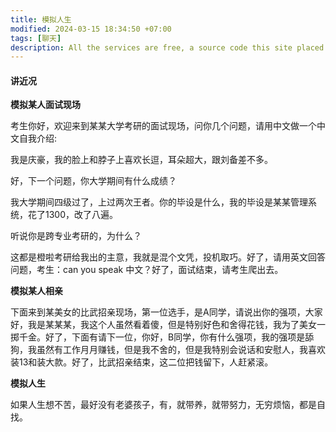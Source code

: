 ```yaml
---
title: 模拟人生
modified: 2024-03-15 18:34:50 +07:00
tags: [聊天]
description: All the services are free, a source code this site placed on github repository and intergration with netlify service, another service that you can use is github page for hosting your own static site.
---
```


####  讲近况

**模拟某人面试现场**

考生你好，欢迎来到某某大学考研的面试现场，问你几个问题，请用中文做一个中文自我介绍:

我是庆豪，我的脸上和脖子上喜欢长逗，耳朵超大，跟刘备差不多。

好，下一个问题，你大学期间有什么成绩？

我大学期间四级过了，上过两次王者。你的毕设是什么，我的毕设是某某管理系统，花了1300，改了八遍。

听说你是跨专业考研的，为什么？

这都是橙啦考研给我出的主意，我就是混个文凭，投机取巧。好了，请用英文回答问题，考生：can you speak 中文？好了，面试结束，请考生爬出去。

**模拟某人相亲**

下面来到某美女的比武招亲现场，第一位选手，是A同学，请说出你的强项，大家好，我是某某某，我这个人虽然看着傻，但是特别好色和舍得花钱，我为了美女一掷千金。好了，下面有请下一位，你好，B同学，你有什么强项，我的强项是舔狗，我虽然有工作月月赚钱，但是我不舍的，但是我特别会说话和安慰人，我喜欢装13和装大款。好了，比武招亲结束，这二位把钱留下，人赶紧滚。

**模拟人生**

如果人生想不苦，最好没有老婆孩子，有，就带养，就带努力，无穷烦恼，都是自找。





